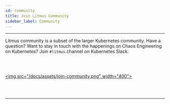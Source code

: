 ```yaml
---
id: community 
title: Join Litmus Community
sidebar_label: Community 
---
```

------

Litmus community is a subset of the larger Kubernetes community. Have a question? Want to stay in touch with the happenings on Chaos Engineering on Kubernetes? Join `#litmus` channel on Kubernetes Slack. 

<br><br>

<a href="https://kubernetes.slack.com/messages/CNXNB0ZTN" target="_blank"><img src="/docs/assets/join-community.png" width="400"></a>

<br>	

<br>

<hr>

<br>

<br>


